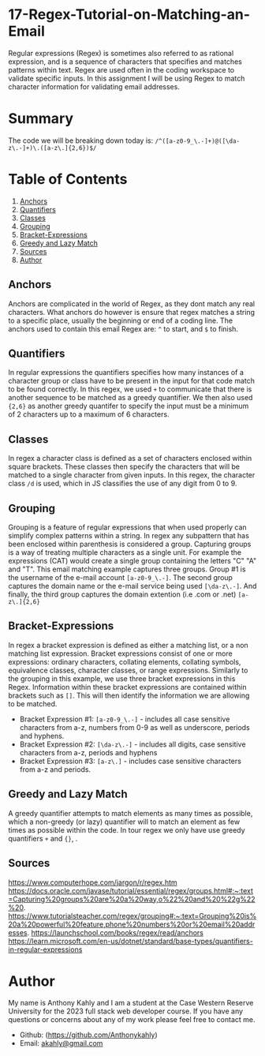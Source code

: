 # 17-Regex-Tutorial-on-Matching-an-Email

Regular expressions (Regex) is sometimes also referred to as rational expression, and is a sequence of characters that specifies and matches patterns within text. Regex are used often in the coding workspace to validate specific inputs. In this assignment I will be using Regex to match character information for validating email addresses.

# Summary

The code we will be breaking down today is: `/^([a-z0-9_\.-]+)@([\da-z\.-]+)\.([a-z\.]{2,6})$/`

# Table of Contents

1. [Anchors](#Anchors)
2. [Quantifiers](#Quantifiers)
3. [Classes](#Classes)
4. [Grouping](#Grouping)
5. [Bracket-Expressions](#Bracket-Expressions)
6. [Greedy and Lazy Match](#greedy-and-lazy-match)
7. [Sources](#Sources)
8. [Author](#Author)

## Anchors

Anchors are complicated in the world of Regex, as they dont match any real characters. What anchors do however is ensure that regex matches a string to a specific place, usually the beginning or end of a coding line. The anchors used to contain this email Regex are: `^` to start, and `$` to finish.

## Quantifiers

In regular expressions the quantifiers specifies how many instances of a character group or class have to be present in the input for that code match to be found correctly. In this regex, we used `+` to communicate that there is another sequence to be matched as a greedy quantifier. We then also used `{2,6}` as another greedy quantifer to specify the input must be a minimum of 2 characters up to a maximum of 6 characters.

## Classes

In regex a character class is defined as a set of characters enclosed within square brackets. These classes then specify the characters that will be matched to a single character from given inputs. In this regex, the character class `/d` is used, which in JS classifies the use of any digit from 0 to 9.

## Grouping

Grouping is a feature of regular expressions that when used properly can simplify complex patterns within a string. In regex any subpattern that has been enclosed within parenthesis is considered a group. Capturing groups is a way of treating multiple characters as a single unit. For example the expressions (CAT) would create a single group containing the letters "C" "A" and "T".
This email matching example captures three groups. Group #1 is the username of the e-mail account `[a-z0-9_\.-]`. The second group captures the domain name or the e-mail service being used `[\da-z\.-]`. And finally, the third group captures the domain extention (i.e .com or .net) `[a-z\.]{2,6}`

## Bracket-Expressions

In regex a bracket expression is defined as either a matching list, or a non matching list expression. Bracket expressions consist of one or more expressions: ordinary characters, collating elements, collating symbols, equivalence classes, character classes, or range expressions.
Similarly to the grouping in this example, we use three bracket expressions in this Regex. Information within these bracket expressions are contained within brackets such as `[]`. This will then identify the information we are allowing to be matched. 
- Bracket Expression #1: `[a-z0-9_\.-]` - includes all case sensitive characters from a-z, numbers from 0-9 as well as underscore, periods and hyphens.
- Bracket Expression #2: `[\da-z\.-]`   - includes all digits, case sensitive characters from a-z, periods and hyphens
- Bracket Expression #3: `[a-z\.]`      - includes case sensitive characters from a-z and periods.

## Greedy and Lazy Match
A greedy quantifier attempts to match elements as many times as possible, which a non-greedy (or lazy) quantifier will to match an element as few times as possible within the code.
In tour regex we only have use greedy quantifiers `+` and `{}`, .

## Sources
https://www.computerhope.com/jargon/r/regex.htm
https://docs.oracle.com/javase/tutorial/essential/regex/groups.html#:~:text=Capturing%20groups%20are%20a%20way,o%22%20and%20%22g%22%20.
https://www.tutorialsteacher.com/regex/grouping#:~:text=Grouping%20is%20a%20powerful%20feature,phone%20numbers%20or%20email%20addresses.
https://launchschool.com/books/regex/read/anchors
https://learn.microsoft.com/en-us/dotnet/standard/base-types/quantifiers-in-regular-expressions

# Author

My name is Anthony Kahly and I am a student at the Case Western Reserve University for the 2023 full stack web developer course. If you have any questions or concerns about any of my work please feel free to contact me.

- Github: (https://github.com/Anthonykahly)
- Email: akahly@gmail.com
